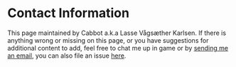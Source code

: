 # Contact Information

This page maintained by Cabbot a.k.a Lasse Vågsæther Karlsen. If there is anything wrong or missing on this page, or you have suggestions for additional content to add, feel free to chat me up in game or by [sending me an email](mailto:lasse@vkarlsen.no?subject=F12+Server+Information), you can also file an issue [here](https://github.com/F12-Empyrion/f12-empyrion.github.io/issues).
